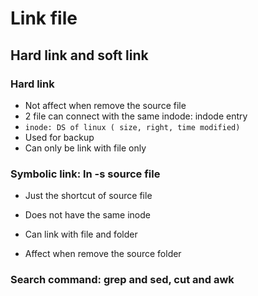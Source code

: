 # Link file

## Hard link and soft link

### Hard link

* Not affect when remove the source file
* 2 file can connect with the same indode: indode entry
* ```inode: DS of linux ( size, right, time modified)```
* Used for backup
* Can only be link with file only

### Symbolic link: ln -s source file

* Just the shortcut of source file

* Does not have the same inode

* Can link with file and folder

* Affect when remove the source folder

### Search command: grep and sed, cut and awk

